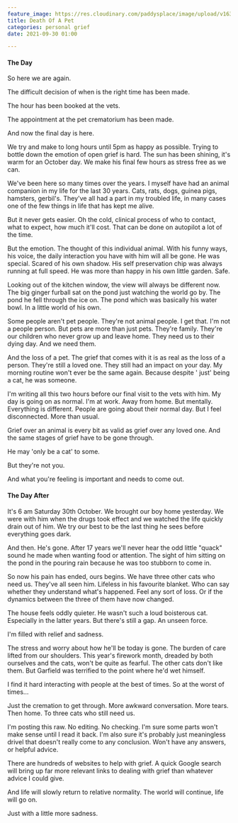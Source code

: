 ```yaml
---
feature_image: https://res.cloudinary.com/paddysplace/image/upload/v1635574536/blog/Death%20of%20a%20pet.png
title: Death Of A Pet
categories: personal grief
date: 2021-09-30 01:00

---
```

#### The Day

So here we are again. 

The difficult decision of when is the right time has been made. 

The hour has been booked at the vets. 

The appointment at the pet crematorium has been made. 

And now the final day is here. 

We try and make to long hours until 5pm as happy as possible. Trying to bottle down the emotion of open grief is hard. The sun has been shining, it's warm for an October day. We make his final few hours as stress free as we can. 

We've been here so many times over the years. I myself have had an animal companion in my life for the last 30 years. Cats, rats, dogs, guinea pigs, hamsters, gerbil's. They've all had a part in my troubled life, in many cases one of the few things in life that has kept me alive. 

But it never gets easier. Oh the cold, clinical process of who to contact, what to expect, how much it'll cost. That can be done on autopilot a lot of the time. 

But the emotion. The thought of this individual animal. With his funny ways, his voice, the daily interaction you have with him will all be gone. He was special. Scared of his own shadow. His self preservation chip was always running at full speed. He was more than happy in his own little garden. Safe. 

Looking out of the kitchen window, the view will always be different now. The big ginger furball sat on the pond just watching the world go by. The pond he fell through the ice on. The pond which was basically his water bowl.  In a little world of his own.

Some people aren't pet people. They're not animal people. I get that. I'm not a people person. But pets are more than just pets. They're family. They're our children who never grow up and leave home. They need us to their dying day. And we need them. 

And the loss of a pet. The grief that comes with it is as real as the loss of a person. They're still a loved one. They still had an impact on your day. My morning routine won't ever be the same again. Because despite ' just' being a cat, he was someone.

I'm writing all this two hours before our final visit to the vets with him. My day is going on as normal. I'm at work. Away from home. But mentally. Everything is different. People are going about their normal day. But I feel disconnected. More than usual. 

Grief over an animal is every bit as valid as grief over any loved one. And the same stages of grief have to be gone through. 

He may 'only be a cat' to some. 

But they're not you. 

And what you're feeling is important and needs to come out.  

#### The Day After

It's 6 am Saturday 30th October. We brought our boy home yesterday. We were with him when the drugs took effect and we watched the life quickly drain out of him. We try our best to be the last thing he sees before everything goes dark. 

And then. He's gone. After 17 years we'll never hear the odd little "quack" sound he made when wanting food or attention. The sight of him sitting on the pond in the pouring rain because he was too stubborn to come in. 

So now his pain has ended, ours begins. We have three other cats who need us. They've all seen him. Lifeless in his favourite blanket. Who can say whether they understand what's happened. Feel any sort of loss. Or if the dynamics between the three of them have now changed. 

The house feels oddly quieter. He wasn't such a loud boisterous cat. Especially in the latter years. But there's still a gap. An unseen force. 

I'm filled with relief and sadness. 

The stress and worry about how he'll be today is gone. The burden of care lifted from our shoulders. This year's firework month, dreaded by both ourselves and the cats, won't be quite as fearful. The other cats don't like them. But Garfield was terrified to the point where he'd wet himself. 

I find it hard interacting with people at the best of times. So at the worst of times…

Just the cremation to get through. More awkward conversation. More tears. Then home. To three cats who still need us. 

I'm posting this raw. No editing. No checking. I'm sure some parts won't make sense until I read it back. I'm also sure it's probably just meaningless drivel that doesn't really come to any conclusion. Won't have any answers, or helpful advice. 

There are hundreds of websites to help with grief. A quick Google search will bring up far more relevant links to dealing with grief than whatever advice I could give.

And life will slowly return to relative normality. The world will continue, life will go on. 

Just with a little more sadness. 